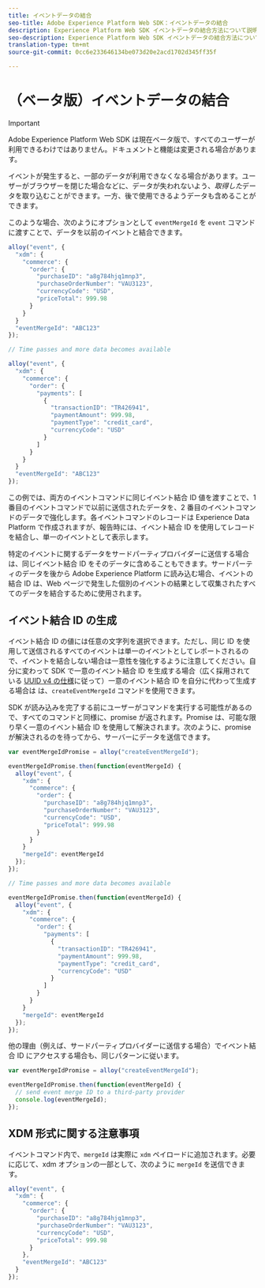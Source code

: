 ```yaml
---
title: イベントデータの結合
seo-title: Adobe Experience Platform Web SDK：イベントデータの結合
description: Experience Platform Web SDK イベントデータの結合方法について説明します
seo-description: Experience Platform Web SDK イベントデータの結合方法について説明します
translation-type: tm+mt
source-git-commit: 0cc6e233646134be073d20e2acd1702d345ff35f

---
```



# （ベータ版）イベントデータの結合

>[!IMPORTANT]
>
>Adobe Experience Platform Web SDK は現在ベータ版で、すべてのユーザーが利用できるわけではありません。ドキュメントと機能は変更される場合があります。

イベントが発生すると、一部のデータが利用できなくなる場合があります。ユーザーがブラウザーを閉じた場合などに、データが失われないよう、_取得した_&#x200B;データを取り込むことができます。一方、後で使用できるようデータも含めることができます。

このような場合、次のようにオプションとして `eventMergeId` を `event` コマンドに渡すことで、データを以前のイベントと結合できます。

```javascript
alloy("event", {
  "xdm": {
    "commerce": {
      "order": {
        "purchaseID": "a8g784hjq1mnp3",
        "purchaseOrderNumber": "VAU3123",
        "currencyCode": "USD",
        "priceTotal": 999.98
      }
    }
  }
  "eventMergeId": "ABC123"
});

// Time passes and more data becomes available

alloy("event", {
  "xdm": {
    "commerce": {
      "order": {
        "payments": [
          {
            "transactionID": "TR426941",
            "paymentAmount": 999.98,
            "paymentType": "credit_card",
            "currencyCode": "USD"
          }
        ]
      }
    }
  }
  "eventMergeId": "ABC123"
});
```

この例では、両方のイベントコマンドに同じイベント結合 ID 値を渡すことで、1 番目のイベントコマンドで以前に送信されたデータを、2 番目のイベントコマンドのデータで強化します。各イベントコマンドのレコードは Experience Data Platform で作成されますが、報告時には、イベント結合 ID を使用してレコードを結合し、単一のイベントとして表示します。

特定のイベントに関するデータをサードパーティプロバイダーに送信する場合は、同じイベント結合 ID をそのデータに含めることもできます。サードパーティのデータを後から Adobe Experience Platform に読み込む場合、イベントの結合 ID は、Web ページで発生した個別のイベントの結果として収集されたすべてのデータを結合するために使用されます。

## イベント結合 ID の生成

イベント結合 ID の値には任意の文字列を選択できます。ただし、同じ ID を使用して送信されるすべてのイベントは単一のイベントとしてレポートされるので、イベントを結合しない場合は一意性を強化するように注意してください。自分に変わって SDK で一意のイベント結合 ID を生成する場合（広く採用されている [UUID v4 の仕様](https://www.ietf.org/rfc/rfc4122.txt)に従って）一意のイベント結合 ID を自分に代わって生成する場合は は、`createEventMergeId` コマンドを使用できます。

SDK が読み込みを完了する前にユーザーがコマンドを実行する可能性があるので、すべてのコマンドと同様に、promise が返されます。Promise は、可能な限り早く一意のイベント結合 ID を使用して解決されます。次のように、promise が解決されるのを待ってから、サーバーにデータを送信できます。

```javascript
var eventMergeIdPromise = alloy("createEventMergeId");

eventMergeIdPromise.then(function(eventMergeId) {
  alloy("event", {
    "xdm": {
      "commerce": {
        "order": {
          "purchaseID": "a8g784hjq1mnp3",
          "purchaseOrderNumber": "VAU3123",
          "currencyCode": "USD",
          "priceTotal": 999.98
        }
      }
    }
    "mergeId": eventMergeId
  });
});

// Time passes and more data becomes available

eventMergeIdPromise.then(function(eventMergeId) {
  alloy("event", {
    "xdm": {
      "commerce": {
        "order": {
          "payments": [
            {
              "transactionID": "TR426941",
              "paymentAmount": 999.98,
              "paymentType": "credit_card",
              "currencyCode": "USD"
            }
          ]
        }
      }
    }
    "mergeId": eventMergeId
  });
});
```

他の理由（例えば、サードパーティプロバイダーに送信する場合）でイベント結合 ID にアクセスする場合も、同じパターンに従います。

```javascript
var eventMergeIdPromise = alloy("createEventMergeId");

eventMergeIdPromise.then(function(eventMergeId) {
  // send event merge ID to a third-party provider
  console.log(eventMergeId);
});
```

## XDM 形式に関する注意事項

イベントコマンド内で、`mergeId` は実際に `xdm` ペイロードに追加されます。必要に応じて、xdm オプションの一部として、次のように `mergeId` を送信できます。

```javascript
alloy("event", {
  "xdm": {
    "commerce": {
      "order": {
        "purchaseID": "a8g784hjq1mnp3",
        "purchaseOrderNumber": "VAU3123",
        "currencyCode": "USD",
        "priceTotal": 999.98
      }
    },
    "eventMergeId": "ABC123"
  }
});
```
